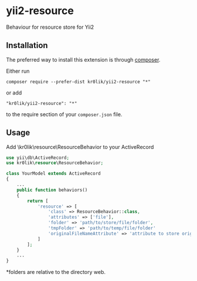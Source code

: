 # yii2-resource
Behaviour for resource store for Yii2

Installation
------------

The preferred way to install this extension is through [composer](http://getcomposer.org/download/).

Either run

```
composer require --prefer-dist kr0lik/yii2-resource "*"
```

or add

```
"kr0lik/yii2-resource": "*"
```

to the require section of your `composer.json` file.

Usage
-----

Add \kr0lik\resource\ResourceBehavior to your ActiveRecord

```php
use yii\db\ActiveRecord;
use kr0lik\resource\ResourceBehavior;

class YourModel extends ActiveRecord
{
    ...
    public function behaviors()
    {
        return [
            'resource' => [
                'class' => ResourceBehavior::class,
                'attributes' => ['file'],
                'folder' => 'path/to/store/file/folder',
                'tmpFolder' => 'path/to/temp/file/folder'
                'originalFileNameAttribute' => 'attribute to store original file name. if null - no store'
            ]
        ];
    }
    ...
}
```
*folders are relative to the directory web.
